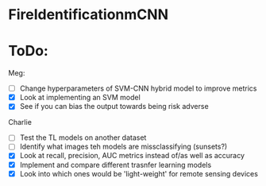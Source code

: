 # FireIdentificationmCNN

# ToDo:

Meg:
- [ ] Change hyperparameters of SVM-CNN hybrid model to improve metrics
- [X] Look at implementing an SVM model
- [X] See if you can bias the output towards being risk adverse

Charlie
- [ ] Test the TL models on another dataset
- [ ] Identify what images teh models are missclassifying (sunsets?)
- [X] Look at recall, precision, AUC metrics instead of/as well as accuracy
- [X] Implement and compare different trasnfer learning models
- [X] Look into which ones would be 'light-weight' for remote sensing devices
